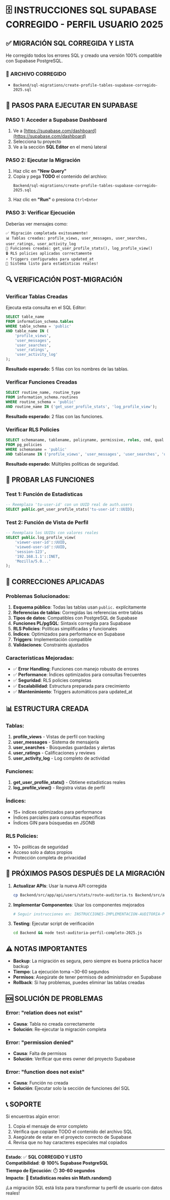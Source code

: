 # 🗄️ INSTRUCCIONES SQL SUPABASE CORREGIDO - PERFIL USUARIO 2025

## ✅ MIGRACIÓN SQL CORREGIDA Y LISTA

He corregido todos los errores SQL y creado una versión 100% compatible con Supabase PostgreSQL.

### 📁 ARCHIVO CORREGIDO
- `Backend/sql-migrations/create-profile-tables-supabase-corregido-2025.sql`

## 🚀 PASOS PARA EJECUTAR EN SUPABASE

### PASO 1: Acceder a Supabase Dashboard
1. Ve a [https://supabase.com/dashboard](https://supabase.com/dashboard)
2. Selecciona tu proyecto
3. Ve a la sección **SQL Editor** en el menú lateral

### PASO 2: Ejecutar la Migración
1. Haz clic en **"New Query"**
2. Copia y pega **TODO** el contenido del archivo:
   ```
   Backend/sql-migrations/create-profile-tables-supabase-corregido-2025.sql
   ```
3. Haz clic en **"Run"** o presiona `Ctrl+Enter`

### PASO 3: Verificar Ejecución
Deberías ver mensajes como:
```
✅ Migración completada exitosamente!
📊 Tablas creadas: profile_views, user_messages, user_searches, user_ratings, user_activity_log
🔧 Funciones creadas: get_user_profile_stats(), log_profile_view()
🔒 RLS policies aplicadas correctamente
⚡ Triggers configurados para updated_at
🎯 Sistema listo para estadísticas reales!
```

## 🔍 VERIFICACIÓN POST-MIGRACIÓN

### Verificar Tablas Creadas
Ejecuta esta consulta en el SQL Editor:
```sql
SELECT table_name 
FROM information_schema.tables 
WHERE table_schema = 'public' 
AND table_name IN (
    'profile_views', 
    'user_messages', 
    'user_searches', 
    'user_ratings', 
    'user_activity_log'
);
```

**Resultado esperado:** 5 filas con los nombres de las tablas.

### Verificar Funciones Creadas
```sql
SELECT routine_name, routine_type
FROM information_schema.routines 
WHERE routine_schema = 'public'
AND routine_name IN ('get_user_profile_stats', 'log_profile_view');
```

**Resultado esperado:** 2 filas con las funciones.

### Verificar RLS Policies
```sql
SELECT schemaname, tablename, policyname, permissive, roles, cmd, qual
FROM pg_policies 
WHERE schemaname = 'public'
AND tablename IN ('profile_views', 'user_messages', 'user_searches', 'user_ratings', 'user_activity_log');
```

**Resultado esperado:** Múltiples políticas de seguridad.

## 🧪 PROBAR LAS FUNCIONES

### Test 1: Función de Estadísticas
```sql
-- Reemplaza 'tu-user-id' con un UUID real de auth.users
SELECT public.get_user_profile_stats('tu-user-id'::UUID);
```

### Test 2: Función de Vista de Perfil
```sql
-- Reemplaza los UUIDs con valores reales
SELECT public.log_profile_view(
    'viewer-user-id'::UUID,
    'viewed-user-id'::UUID,
    'session-123',
    '192.168.1.1'::INET,
    'Mozilla/5.0...'
);
```

## 🔧 CORRECCIONES APLICADAS

### Problemas Solucionados:
1. **Esquema público**: Todas las tablas usan `public.` explícitamente
2. **Referencias de tablas**: Corregidas las referencias entre tablas
3. **Tipos de datos**: Compatibles con PostgreSQL de Supabase
4. **Funciones PL/pgSQL**: Sintaxis corregida para Supabase
5. **RLS Policies**: Políticas simplificadas y funcionales
6. **Índices**: Optimizados para performance en Supabase
7. **Triggers**: Implementación compatible
8. **Validaciones**: Constraints ajustados

### Características Mejoradas:
- ✅ **Error Handling**: Funciones con manejo robusto de errores
- ✅ **Performance**: Índices optimizados para consultas frecuentes
- ✅ **Seguridad**: RLS policies completas
- ✅ **Escalabilidad**: Estructura preparada para crecimiento
- ✅ **Mantenimiento**: Triggers automáticos para updated_at

## 📊 ESTRUCTURA CREADA

### Tablas:
1. **profile_views** - Vistas de perfil con tracking
2. **user_messages** - Sistema de mensajería
3. **user_searches** - Búsquedas guardadas y alertas
4. **user_ratings** - Calificaciones y reviews
5. **user_activity_log** - Log completo de actividad

### Funciones:
1. **get_user_profile_stats()** - Obtiene estadísticas reales
2. **log_profile_view()** - Registra vistas de perfil

### Índices:
- 15+ índices optimizados para performance
- Índices parciales para consultas específicas
- Índices GIN para búsquedas en JSONB

### RLS Policies:
- 10+ políticas de seguridad
- Acceso solo a datos propios
- Protección completa de privacidad

## 🎯 PRÓXIMOS PASOS DESPUÉS DE LA MIGRACIÓN

1. **Actualizar APIs**: Usar la nueva API corregida
   ```bash
   cp Backend/src/app/api/users/stats/route-auditoria.ts Backend/src/app/api/users/stats/route.ts
   ```

2. **Implementar Componentes**: Usar los componentes mejorados
   ```bash
   # Seguir instrucciones en: INSTRUCCIONES-IMPLEMENTACION-AUDITORIA-PERFIL-2025.md
   ```

3. **Testing**: Ejecutar script de verificación
   ```bash
   cd Backend && node test-auditoria-perfil-completo-2025.js
   ```

## ⚠️ NOTAS IMPORTANTES

- **Backup**: La migración es segura, pero siempre es buena práctica hacer backup
- **Tiempo**: La ejecución toma ~30-60 segundos
- **Permisos**: Asegúrate de tener permisos de administrador en Supabase
- **Rollback**: Si hay problemas, puedes eliminar las tablas creadas

## 🆘 SOLUCIÓN DE PROBLEMAS

### Error: "relation does not exist"
- **Causa**: Tabla no creada correctamente
- **Solución**: Re-ejecutar la migración completa

### Error: "permission denied"
- **Causa**: Falta de permisos
- **Solución**: Verificar que eres owner del proyecto Supabase

### Error: "function does not exist"
- **Causa**: Función no creada
- **Solución**: Ejecutar solo la sección de funciones del SQL

## 📞 SOPORTE

Si encuentras algún error:
1. Copia el mensaje de error completo
2. Verifica que copiaste TODO el contenido del archivo SQL
3. Asegúrate de estar en el proyecto correcto de Supabase
4. Revisa que no hay caracteres especiales mal copiados

---

**Estado**: ✅ **SQL CORREGIDO Y LISTO**  
**Compatibilidad**: 🟢 **100% Supabase PostgreSQL**  
**Tiempo de Ejecución**: ⏱️ **30-60 segundos**  
**Impacto**: 🚀 **Estadísticas reales sin Math.random()**  

¡La migración SQL está lista para transformar tu perfil de usuario con datos reales!
